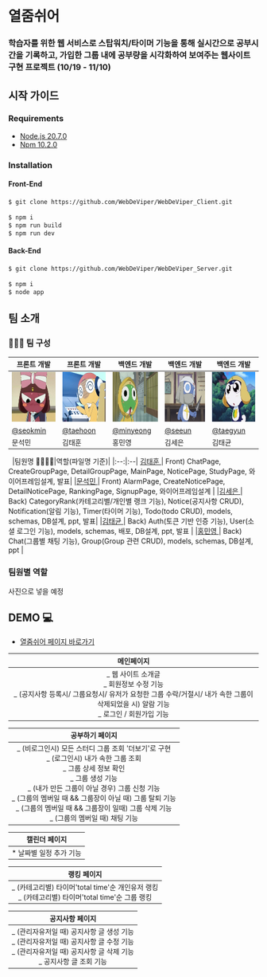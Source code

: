 # 열줌쉬어

### 학습자를 위한 웹 서비스로 스탑워치/타이머 기능을 통해 실시간으로 공부시간을 기록하고, 가입한 그룹 내에 공부량을 시각화하여 보여주는 웹사이트 구현 프로젝트 (10/19 - 11/10)

## 시작 가이드

### Requirements

- [Node.js 20.7.0](https://www.npmjs.com/package/node/v/20.7.0)
- [Npm 10.2.0](https://www.npmjs.com/package/npm/v/10.2.0)

### Installation

#### Front-End

```bash
$ git clone https://github.com/WebDeViper/WebDeViper_Client.git
```

```
$ npm i
$ npm run build
$ npm run dev
```

#### Back-End

```bash
$ git clone https://github.com/WebDeViper/WebDeViper_Server.git
```

```
$ npm i
$ node app
```

## 팀 소개

### 🧑‍🤝‍🧑 팀 구성

| 프론트 개발                                                                | 프론트 개발                                                                | 백엔드 개발                                                                | 백엔드 개발                                                                | 백엔드 개발                                                                |
| -------------------------------------------------------------------------- | -------------------------------------------------------------------------- | -------------------------------------------------------------------------- | -------------------------------------------------------------------------- | -------------------------------------------------------------------------- |
| <img src="./readme/img/gi.jpeg" width="100px" height="100px" alt="문석민"> | <img src="./readme/img/ku.jpeg" width="100px" height="100px" alt="김태훈"> | <img src="./readme/img/ke.jpeg" width="100px" height="100px" alt="홍민영"> | <img src="./readme/img/do.jpeg" width="100px" height="100px" alt="김세은"> | <img src="./readme/img/ta.jpeg" width="100px" height="100px" alt="김태균"> |
| [@seokmin](https://github.com/msm0748)                                     | [@taehoon](https://github.com/hoonsdev)                                    | [@minyeong](https://github.com/HongMinYeong)                               | [@seeun](https://github.com/seeun0210)                                     | [@taegyun](https://github.com/hotdog7778)                                  |
| 문석민                                                                     | 김태훈                                                                     | 홍민영                                                                     | 김세은                                                                     | 김태균                                                                     |

&nbsp;
|팀원명 💁‍♂️💁‍♂️|역할(파일명 기준)|
|:--:|:--|
[김태훈 ](https://github.com/hoonsdev)| Front) ChatPage, CreateGroupPage, DetailGroupPage, MainPage, NoticePage, StudyPage, 와이어프레임설계, 발표|
|[문석민 ](https://github.com/msm0748)| Front) AlarmPage, CreateNoticePage, DetailNoticePage, RankingPage, SignupPage, 와이어프레임설계 |
|[김세은 ](https://github.com/seeun0210)| Back) CategoryRank(카테고리별/개인별 랭크 기능), Notice(공지사항 CRUD), Notification(알림 기능), Timer(타이머 기능), Todo(todo CRUD), models, schemas, DB설계, ppt, 발표|
|[김태균 ](https://github.com/hotdog7778)| Back) Auth(토큰 기반 인증 기능), User(소셜 로그인 기능), models, schemas, 배포, DB설계, ppt, 발표 |
|[홍민영 ](https://github.com/HongMinYeong)| Back) Chat(그룹별 채팅 기능), Group(Group 관련 CRUD), models, schemas, DB설계, ppt |

### 팀원별 역할

사진으로 넣을 예정

## DEMO 💻

- [열줌쉬어 페이지 바로가기](https://team-c.store/)

|                                                                                          메인페이지                                                                                           |
| :-------------------------------------------------------------------------------------------------------------------------------------------------------------------------------------------: |
| _ 웹 사이트 소개글 </br>_ 회원정보 수정 기능</br>_ (공지사항 등록시/ 그룹요청시/ 유저가 요청한 그룹 수락/거절시/ 내가 속한 그룹이 삭제되었을 시) 알람 기능 </br>_ 로그인 / 회원가입 기능</br> |

|                                                                                                                                                                         공부하기 페이지                                                                                                                                                                          |
| :--------------------------------------------------------------------------------------------------------------------------------------------------------------------------------------------------------------------------------------------------------------------------------------------------------------------------------------------------------------: |
| _ (비로그인시) 모든 스터디 그룹 조회 '더보기'로 구현 </br>_ (로그인시) 내가 속한 그룹 조회 </br>_ 그룹 상세 정보 확인</br> _ 그룹 생성 기능</br> _ (내가 만든 그룹이 아닐 경우) 그룹 신청 기능 </br> _ (그룹의 멤버일 때 && 그룹장이 아닐 때) 그룹 탈퇴 기능 </br>_ (그룹의 멤버일 때 && 그룹장이 일때) 그룹 삭제 기능 </br>_ (그룹의 멤버일 때) 채팅 기능 </br> |

|         캘린더 페이지         |
| :---------------------------: |
| \* 날짜별 일정 추가 기능</br> |

|                                                랭킹 페이지                                                |
| :-------------------------------------------------------------------------------------------------------: |
| _ (카테고리별) 타이머'total time'순 개인유저 랭킹 </br>_ (카테고리별) 타이머'total time'순 그룹 랭킹</br> |

|                                                                          공지사항 페이지                                                                           |
| :----------------------------------------------------------------------------------------------------------------------------------------------------------------: |
| _ (관리자유저일 때) 공지사항 글 생성 기능 </br>_ (관리자유저일 때) 공지사항 글 수정 기능</br>_ (관리자유저일 때) 공지사항 글 삭제 기능</br>_ 공지사항 글 조회 기능 |
